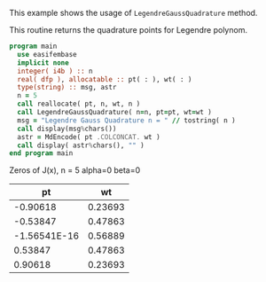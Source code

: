 This example shows the usage of `LegendreGaussQuadrature` method.

This routine returns the quadrature points for Legendre polynom.

```fortran
program main
  use easifembase
  implicit none
  integer( i4b ) :: n
  real( dfp ), allocatable :: pt( : ), wt( : )
  type(string) :: msg, astr
  n = 5
  call reallocate( pt, n, wt, n )
  call LegendreGaussQuadrature( n=n, pt=pt, wt=wt )
  msg = "Legendre Gauss Quadrature n = " // tostring( n )
  call display(msg%chars())
  astr = MdEncode( pt .COLCONCAT. wt )
  call display( astr%chars(), "" )
end program main
```

Zeros of J(x), n = 5 alpha=0 beta=0

| pt           | wt      |
| ------------ | ------- |
| -0.90618     | 0.23693 |
| -0.53847     | 0.47863 |
| -1.56541E-16 | 0.56889 |
| 0.53847      | 0.47863 |
| 0.90618      | 0.23693 |
